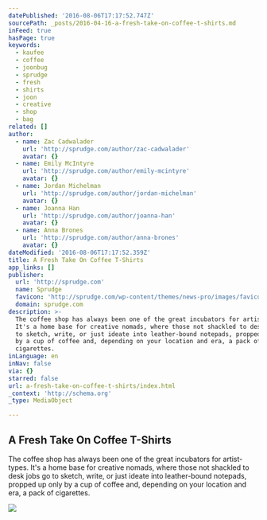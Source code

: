 ```yaml
---
datePublished: '2016-08-06T17:17:52.747Z'
sourcePath: _posts/2016-04-16-a-fresh-take-on-coffee-t-shirts.md
inFeed: true
hasPage: true
keywords:
  - kaufee
  - coffee
  - joonbug
  - sprudge
  - fresh
  - shirts
  - joon
  - creative
  - shop
  - bag
related: []
author:
  - name: Zac Cadwalader
    url: 'http://sprudge.com/author/zac-cadwalader'
    avatar: {}
  - name: Emily McIntyre
    url: 'http://sprudge.com/author/emily-mcintyre'
    avatar: {}
  - name: Jordan Michelman
    url: 'http://sprudge.com/author/jordan-michelman'
    avatar: {}
  - name: Joanna Han
    url: 'http://sprudge.com/author/joanna-han'
    avatar: {}
  - name: Anna Brones
    url: 'http://sprudge.com/author/anna-brones'
    avatar: {}
dateModified: '2016-08-06T17:17:52.359Z'
title: A Fresh Take On Coffee T-Shirts
app_links: []
publisher:
  url: 'http://sprudge.com'
  name: Sprudge
  favicon: 'http://sprudge.com/wp-content/themes/news-pro/images/favicon.ico'
  domain: sprudge.com
description: >-
  The coffee shop has always been one of the great incubators for artist-types.
  It's a home base for creative nomads, where those not shackled to desk jobs go
  to sketch, write, or just ideate into leather-bound notepads, propped up only
  by a cup of coffee and, depending on your location and era, a pack of
  cigarettes.
inLanguage: en
inNav: false
via: {}
starred: false
url: a-fresh-take-on-coffee-t-shirts/index.html
_context: 'http://schema.org'
_type: MediaObject

---
```

<article style=""><h1>A Fresh Take On Coffee T-Shirts</h1><p>The coffee shop has always been one of the great incubators for artist-types. It's a home base for creative nomads, where those not shackled to desk jobs go to sketch, write, or just ideate into leather-bound notepads, propped up only by a cup of coffee and, depending on your location and era, a pack of cigarettes.</p><img src="http://sprudge.com/wp-content/uploads/2014/11/Fresh-Kaufee-Tees-Molly-DeCoudreaux-1.jpg" /></article>